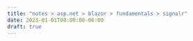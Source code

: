 ```yaml
---
title: "notes > asp.net > blazor > fundamentals > signalr"
date: 2023-01-01T00:00:00-06:00
draft: true
---
```

